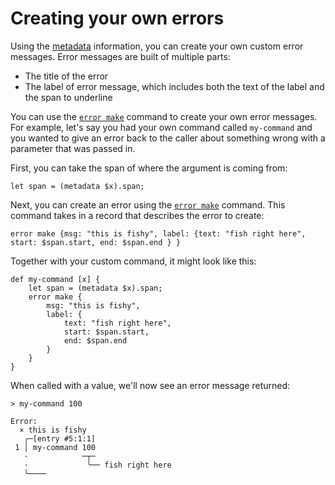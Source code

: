 # Creating your own errors

Using the [metadata](metadata.md) information, you can create your own custom error messages. Error messages are built of multiple parts:

- The title of the error
- The label of error message, which includes both the text of the label and the span to underline

You can use the [`error make`](/commands/docs/error_make.md) command to create your own error messages. For example, let's say you had your own command called `my-command` and you wanted to give an error back to the caller about something wrong with a parameter that was passed in.

First, you can take the span of where the argument is coming from:

```nu
let span = (metadata $x).span;
```

Next, you can create an error using the [`error make`](/commands/docs/error_make.md) command. This command takes in a record that describes the error to create:

```nu
error make {msg: "this is fishy", label: {text: "fish right here", start: $span.start, end: $span.end } }
```

Together with your custom command, it might look like this:

```nu
def my-command [x] {
    let span = (metadata $x).span;
    error make {
        msg: "this is fishy",
        label: {
            text: "fish right here",
            start: $span.start,
            end: $span.end
        }
    }
}
```

When called with a value, we'll now see an error message returned:

```nu
> my-command 100

Error:
  × this is fishy
   ╭─[entry #5:1:1]
 1 │ my-command 100
   ·            ─┬─
   ·             ╰── fish right here
   ╰────
```
